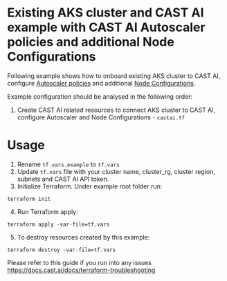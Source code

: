# Existing AKS cluster and CAST AI example with CAST AI Autoscaler policies and additional Node Configurations
Following example shows how to onboard existing AKS cluster to CAST AI, configure [Autoscaler policies](https://docs.cast.ai/reference/policiesapi_upsertclusterpolicies) and additional [Node Configurations](https://docs.cast.ai/docs/node-configuration/).

Example configuration should be analysed in the following order:
1. Create CAST AI related resources to connect AKS cluster to CAST AI, configure Autoscaler and Node Configurations - `castai.tf`

# Usage
1. Rename `tf.vars.example` to `tf.vars`
2. Update `tf.vars` file with your cluster name, cluster_rg, cluster region, subnets and CAST AI API token.
3. Initialize Terraform. Under example root folder run:
```
terraform init
```
4. Run Terraform apply:
```
terraform apply -var-file=tf.vars
```
5. To destroy resources created by this example:
```
terraform destroy -var-file=tf.vars
```

Please refer to this guide if you run into any issues https://docs.cast.ai/docs/terraform-troubleshooting
